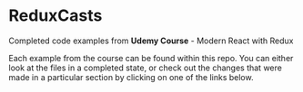 # ReduxCasts

Completed code examples from **Udemy Course** - Modern React with Redux

Each example from the course can be found within this repo. You can either look at the files in a completed state, or check out the changes that were made in a particular section by clicking on one of the links below.
